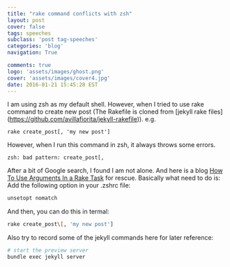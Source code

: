 ```yaml
---
title: "rake command conflicts with zsh"
layout: post
cover: false
tags: speeches
subclass: 'post tag-speeches'
categories: 'blog'
navigation: True

comments: true
logo: 'assets/images/ghost.png'
cover: 'assets/images/cover4.jpg'
date: 2016-01-21 15:45:28 EST
---
```


I am using zsh as my default shell. However, when I tried to use rake command to create new post (The Rakefile is cloned from [jekyll rake files] (https://github.com/avillafiorita/jekyll-rakefile)). e.g. 

```
rake create_post[, 'my new post']
```

However, when I run this command in zsh, it always throws some errors. 

```
zsh: bad pattern: create_post[,
```

After a bit of Google search, I found I am not alone. And here is a blog [How To Use Arguments In a Rake Task](https://robots.thoughtbot.com/how-to-use-arguments-in-a-rake-task) for rescue. Basically what need to do is:
Add the following option in your .zshrc file:

```bash
unsetopt nomatch
```

And then, you can do this in termal:

```bash
rake create_post\[, 'my new post']
```

Also try to record some of the jekyll commands here for later reference:

```bash
# start the preview server
bundle exec jekyll server
```




